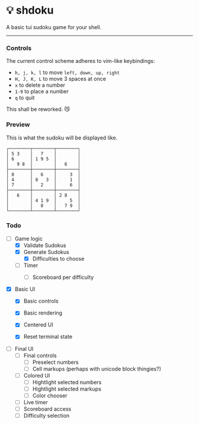 
# 💡 shdoku

A basic tui sudoku game for your shell.

---

### Controls

The current control scheme adheres to vim-like keybindings:

- `h, j, k, l` to move `left, down, up, right`
- `H, J, K, L` to move 3 spaces at once
- `x` to delete a number
- `1-9` to place a number
- `q` to quit

This shall be reworked. 😼


### Preview

This is what the sudoku will be displayed like.

```
┌────────┬────────┬────────┐
│ 5 3    │   7    │        │
│ 6      │ 1 9 5  │        │
│   9 8  │        │   6    │
├────────┼────────┼────────┤
│ 8      │   6    │     3  │
│ 4      │ 8   3  │     1  │
│ 7      │   2    │     6  │
├────────┼────────┼────────┤
│   6    │        │ 2 8    │
│        │ 4 1 9  │     5  │
│        │   8    │   7 9  │
└────────┴────────┴────────┘
```


### Todo

  - [ ] Game logic
    - [x] Validate Sudokus
    - [x] Generate Sudokus
      - [x] Difficulties to choose
    - [ ] Timer
      - [ ] Scoreboard per difficulty
  
  
  - [x] Basic UI
    - [x] Basic controls
    - [x] Basic rendering
    - [x] Centered UI
    - [x] Reset terminal state
  
  
  - [ ] Final UI
      - [ ] Final controls
        - [ ] Preselect numbers
        - [ ] Cell markups (perhaps with unicode block thingies?)
      - [ ] Colored UI
        - [ ] Hightlight selected numbers
        - [ ] Hightlight selected markups
        - [ ] Color chooser
      - [ ] Live timer
      - [ ] Scoreboard access
      - [ ] Difficulty selection
